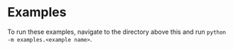 Examples
========

To run these examples, navigate to the directory above this and run `python -m examples.<example name>`.
